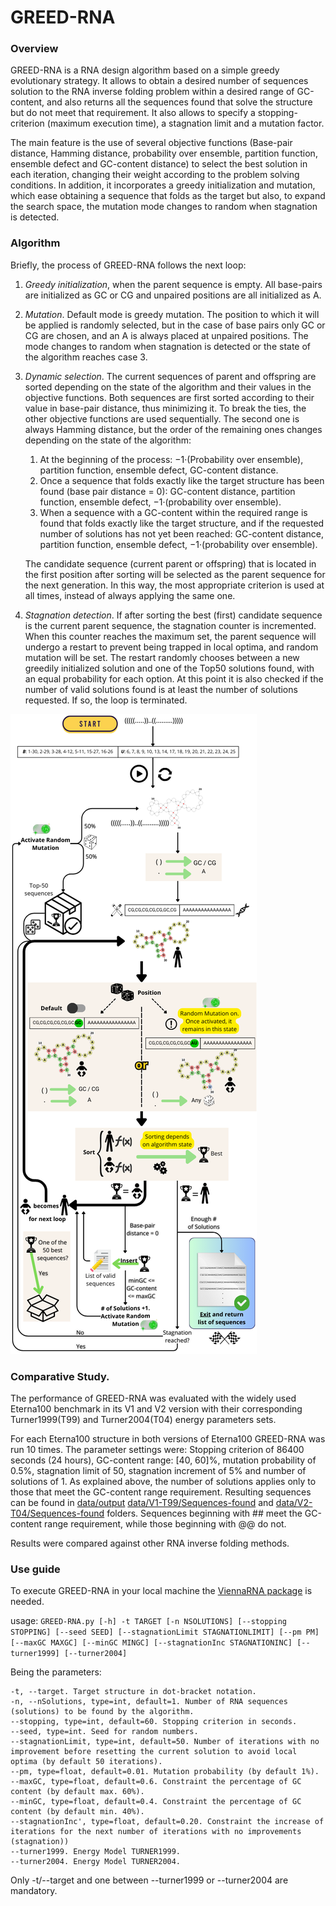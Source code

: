 # GREED-RNA
### Overview
GREED-RNA is a RNA design algorithm based on a simple greedy evolutionary strategy. It allows to obtain a desired number of sequences solution to the RNA inverse folding problem  within a desired range of GC-content, and also returns all the sequences found that solve the structure but do not meet that requirement. It also allows to specify a stopping-criterion (maximum execution time), a stagnation limit and a mutation factor.

The main feature is the use of several objective functions (Base-pair distance, Hamming distance, probability over ensemble, partition function, ensemble defect and GC-content distance) to select the best solution in each iteration, changing their weight according to the problem solving conditions.
In addition, it incorporates a greedy initialization and mutation, which ease obtaining a sequence that folds as the target but also, to expand the search space, the mutation mode changes to random when stagnation is detected.

### Algorithm
Briefly, the process of GREED-RNA follows the next loop:

1. _Greedy initialization_, when the parent sequence is empty. All base-pairs are initialized as GC or CG and unpaired positions are all initialized as A. 
2. _Mutation_. Default mode is greedy mutation. The position to which it will be applied is randomly selected, but in the case of base pairs only GC or CG are chosen, and an A is always placed at unpaired positions. The mode changes to random when stagnation is detected or the state of the algorithm reaches case 3.
3. _Dynamic selection_. The current sequences of parent and offspring are sorted depending on the state of the algorithm and their values in the objective functions. Both sequences are first sorted according to their value in base-pair distance, thus minimizing it. To break the ties, the other objective functions are used sequentially. The second one is always Hamming distance, but the order of the remaining ones changes depending on the state of the algorithm:
   1. At the beginning of the process: −1·(Probability over ensemble), partition function, ensemble defect, GC-content distance.
   2. Once a sequence that folds exactly like the target structure has been found (base pair distance = 0): GC-content distance, partition function, ensemble defect, −1·(probability over ensemble).
   3. When a sequence with a GC-content within the required range is found that folds exactly like the target structure, and if the requested number of solutions has not yet been reached: GC-content distance, partition function, ensemble defect, −1·(probability over ensemble).
      
   The candidate sequence (current parent or offspring) that is located in the first position after sorting will be selected as the parent sequence for the next generation. In this way, the most appropriate criterion is used at all times, instead of always applying the same one.
4. _Stagnation detection_. If after sorting the best (first) candidate sequence is the current parent sequence, the stagnation counter is incremented. When this counter reaches the maximum set, the parent sequence will undergo a restart to prevent being trapped in local optima, and random mutation will be set. The restart randomly chooses between a new greedily initialized solution and one of the Top50 solutions found, with an equal probability for each option. At this point it is also checked if the number of valid solutions found is at least the number of solutions requested. If so, the loop is terminated.

<!-- ![GREED-RNA-image](https://github.com/iARN-unex/GREED-RNA/assets/118007536/f3fefe23-8836-42b4-8748-003639d5932e)-->
![GREED-RNA-image](https://github.com/iARN-unex/GREED-RNA/blob/main/algorithm.png)

### Comparative Study.
The performance of GREED-RNA  was evaluated with the widely used Eterna100 benchmark in its V1 and V2 version with their corresponding Turner1999(T99) and Turner2004(T04) energy parameters sets.

For each Eterna100 structure in both versions of Eterna100 GREED-RNA was run 10 times. The parameter settings were: Stopping criterion of 86400 seconds (24 hours), GC-content range: [40, 60]%, mutation probability of 0.5%, stagnation limit of 50, stagnation increment of 5% and number of solutions of 1. As explained above, the number of solutions applies only to those that meet the GC-content range requirement. Resulting sequences can be found in [data/output](data/output)     [data/V1-T99/Sequences-found](data/V1-T99/Sequences-found) and [data/V2-T04/Sequences-found](data/V2-T04/Sequences-found) folders. Sequences beginning with ## meet the GC-content range requirement, while those beginning with @@ do not.

Results were compared against other RNA inverse folding methods.

### Use guide
To execute GREED-RNA in your local machine the [ViennaRNA package](https://www.tbi.univie.ac.at/RNA/) is needed.

usage: ```GREED-RNA.py [-h] -t TARGET [-n NSOLUTIONS] [--stopping STOPPING] [--seed SEED] [--stagnationLimit STAGNATIONLIMIT] [--pm PM] [--maxGC MAXGC] [--minGC MINGC] [--stagnationInc STAGNATIONINC] [--turner1999] [--turner2004]```
                     


Being the parameters:
                     
```
-t, --target. Target structure in dot-bracket notation.
-n, --nSolutions, type=int, default=1. Number of RNA sequences (solutions) to be found by the algorithm.
--stopping, type=int, default=60. Stopping criterion in seconds.
--seed, type=int. Seed for random numbers.
--stagnationLimit, type=int, default=50. Number of iterations with no improvement before resetting the current solution to avoid local optima (by default 50 iterations).
--pm, type=float, default=0.01. Mutation probability (by default 1%).
--maxGC, type=float, default=0.6. Constraint the percentage of GC content (by default max. 60%).
--minGC, type=float, default=0.4. Constraint the percentage of GC content (by default min. 40%).
--stagnationInc', type=float, default=0.20. Constraint the increase of iterations for the next number of iterations with no improvements (stagnation))
--turner1999. Energy Model TURNER1999.
--turner2004. Energy Model TURNER2004.
```

Only -t/--target and one between --turner1999 or --turner2004 are mandatory.




